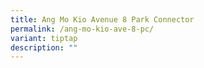```yaml
---
title: Ang Mo Kio Avenue 8 Park Connector
permalink: /ang-mo-kio-ave-8-pc/
variant: tiptap
description: ""
---
```

